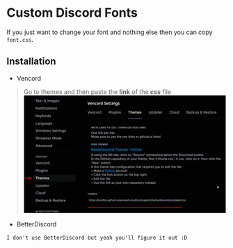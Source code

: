 
# Custom Discord Fonts

If you just want to change your font and nothing else then you can copy `font.css`.

## Installation

- Vencord

> Go to themes and then paste the **link** of the ***css*** file
![Image of Vencord Settings](img\Discord_OPAEMWNSli.png)

- BetterDiscord

```txt
I don't use BetterDiscord but yeah you'll figure it out :D
```
